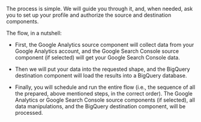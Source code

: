 The process is simple. We will guide you through it, and, when needed, ask you to set up your profile and authorize the source and destination components.
 
The flow, in a nutshell:
 
- First, the Google Analytics source component will collect data from your Google Analytics account, and the Google Search Console source component (if selected) will get your Google Search Console data. 

- Then we will put your data into the requested shape, and the BigQuery destination component will load the results into a BigQuery database.

- Finally, you will schedule and run the entire flow (i.e., the sequence of all the prepared, above mentioned steps, in the correct order). The Google Analytics or Google Search Console source components (if selected), all data manipulations, and the BigQuery destination component, will be processed.
